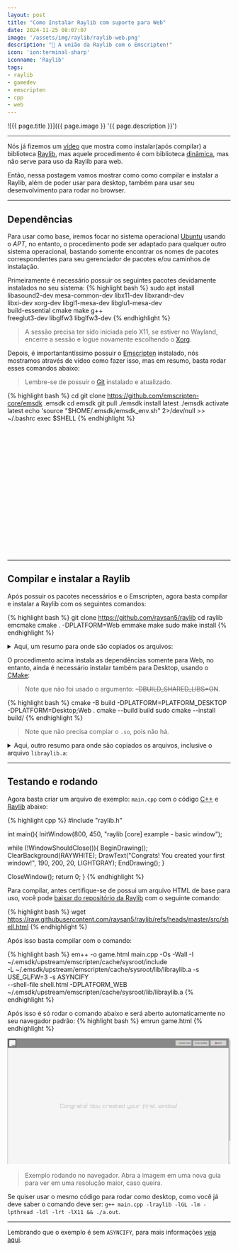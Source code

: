 ```yaml
---
layout: post
title: "Como Instalar Raylib com suporte para Web"
date: 2024-11-25 08:07:07
image: '/assets/img/raylib/raylib-web.png'
description: "🚀 A união da Raylib com o Emscripten!"
icon: 'ion:terminal-sharp'
iconname: 'Raylib'
tags:
- raylib
- gamedev
- emscripten
- cpp
- web
---
```


![{{ page.title }}]({{ page.image }} '{{ page.description }}')

---

Nós já fizemos um [vídeo](https://terminalroot.com.br/2022/11/crie-jogos-para-windows-linux-e-web-com-raylib-c-cpp.html) que mostra como instalar(após compilar) a biblioteca [Raylib](https://terminalroot.com.br/tags#raylib), mas aquele procedimento é com biblioteca [dinâmica](https://terminalroot.com.br/2024/09/diferenca-entre-bibliotecas-estatica-e-dinamica.html), mas não serve para uso da Raylib para web.

Então, nessa postagem vamos mostrar como como compilar e instalar a Raylib, além de poder usar para desktop, também para usar seu desenvolvimento para rodar no browser.

---

## Dependências
Para usar como base, iremos focar no sistema operacional [Ubuntu](https://terminalroot.com.br/tags#ubuntu) usando o *APT*, no entanto, o procedimento pode ser adaptado para qualquer outro sistema operacional, bastando somente encontrar os nomes de pacotes correspondentes para seu gerenciador de pacotes e/ou caminhos de instalação.

Primeiramente é necessário possuir os seguintes pacotes devidamente instalados no seu sistema:
{% highlight bash %}
sudo apt install libasound2-dev mesa-common-dev libx11-dev libxrandr-dev \
   libxi-dev xorg-dev libgl1-mesa-dev libglu1-mesa-dev \
   build-essential cmake make g++ \
   freeglut3-dev libglfw3 libglfw3-dev
{% endhighlight %}
> A sessão precisa ter sido iniciada pelo X11, se estiver no Wayland, encerre a sessão e logue novamente escolhendo o [Xorg]().

Depois, é importantantíssimo possuir o [Emscripten]() instalado, nós mostramos através de vídeo como fazer isso, mas em resumo, basta rodar esses comandos abaixo:
> Lembre-se de possuir o [Git]() instalado e atualizado.

{% highlight bash %}
cd
git clone https://github.com/emscripten-core/emsdk .emsdk
cd emsdk
git pull
./emsdk install latest
./emsdk activate latest
echo 'source "$HOME/.emsdk/emsdk_env.sh" 2>/dev/null >> ~/.bashrc
exec $SHELL
{% endhighlight %}


<!-- SQUARE - GAMES ROOT -->
<script async src="//pagead2.googlesyndication.com/pagead/js/adsbygoogle.js"></script>
<ins class="adsbygoogle"
style="display:inline-block;width:336px;height:280px"
data-ad-client="ca-pub-2838251107855362"
data-ad-slot="5351066970"></ins>
<script>
(adsbygoogle = window.adsbygoogle || []).push({});
</script>

---

## Compilar e instalar a Raylib
Após possuir os pacotes necessários e o Emscripten, agora basta compilar e instalar a Raylib com os seguintes comandos:

{% highlight bash %}
git clone https://github.com/raysan5/raylib
cd raylib
emcmake cmake . -DPLATFORM=Web
emmake make
sudo make install
{% endhighlight %}

<details>
 <summary>Aqui, um resumo para onde são copiados os arquivos:</summary>

{% highlight bash %}
...
[ 99%] Built target textures_textured_curve
[100%] Built target textures_to_image
Install the project...
-- Install configuration: "Debug"
-- Installing: /home/marcos/.emsdk/upstream/emscripten/cache/sysroot/lib/libraylib.a
-- Installing: /home/marcos/.emsdk/upstream/emscripten/cache/sysroot/include/raylib.h
-- Installing: /home/marcos/.emsdk/upstream/emscripten/cache/sysroot/include/rlgl.h
-- Installing: /home/marcos/.emsdk/upstream/emscripten/cache/sysroot/include/raymath.h
-- Installing: /home/marcos/.emsdk/upstream/emscripten/cache/sysroot/lib/pkgconfig/raylib.pc
-- Installing: /home/marcos/.emsdk/upstream/emscripten/cache/sysroot/lib/cmake/raylib/raylib-config-version.cmake
-- Installing: /home/marcos/.emsdk/upstream/emscripten/cache/sysroot/lib/cmake/raylib/raylib-config.cmake
{% endhighlight %}

</details>


O procedimento acima instala as dependências somente para Web, no entanto, ainda é necessário instalar também para Desktop, usando o [CMake]():
> Note que não foi usado o argumento: ~~-DBUILD_SHARED_LIBS=ON~~.

{% highlight bash %}
cmake -B build -DPLATFORM=PLATFORM_DESKTOP -DPLATFORM=Desktop;Web .
cmake --build build
sudo cmake --install build/
{% endhighlight %}
> Note que não precisa compiar o `.so`, pois não há.

<details>
 <summary>Aqui, outro resumo para onde são copiados os arquivos, inclusive o arquivo <code>libraylib.a</code>:</summary>

{% highlight bash %}
[sudo] senha para marcos: 
-- Install configuration: "Debug"
-- Installing: /usr/local/lib/libraylib.a
-- Installing: /usr/local/include/raylib.h
-- Installing: /usr/local/include/rlgl.h
-- Installing: /usr/local/include/raymath.h
-- Installing: /usr/local/lib/pkgconfig/raylib.pc
-- Installing: /usr/local/lib/cmake/raylib/raylib-config-version.cmake
-- Installing: /usr/local/lib/cmake/raylib/raylib-config.cmake
{% endhighlight %}

</details>


<!-- RECTANGLE 2 - OnParagragraph -->
<script async src="//pagead2.googlesyndication.com/pagead/js/adsbygoogle.js"></script>
<ins class="adsbygoogle"
style="display:block; text-align:center;"
data-ad-layout="in-article"
data-ad-format="fluid"
data-ad-client="ca-pub-2838251107855362"
data-ad-slot="8549252987"></ins>
<script>
(adsbygoogle = window.adsbygoogle || []).push({});
</script>

---

## Testando e rodando
Agora basta criar um arquivo de exemplo: `main.cpp` com o código [C++](https://terminalroot.com.br/tags#cpp) e [Raylib](https://terminalroot.com.br/tags#raylib) abaixo:

{% highlight cpp %}
#include "raylib.h"

int main(){
  InitWindow(800, 450, "raylib [core] example - basic window");

  while (!WindowShouldClose()){
    BeginDrawing();
    ClearBackground(RAYWHITE);
    DrawText("Congrats! You created your first window!", 190, 200, 20, LIGHTGRAY);
    EndDrawing();
  }

  CloseWindow();
  return 0;
}
{% endhighlight %}

Para compilar, antes certifique-se de possui um arquivo HTML de base para uso, você pode [baixar do repositório da Raylib](https://github.com/raysan5/raylib/blob/master/src/shell.html) com o seguinte comando:

{% highlight bash %}
wget https://raw.githubusercontent.com/raysan5/raylib/refs/heads/master/src/shell.html
{% endhighlight %}

Após isso basta compilar com o comando:

{% highlight bash %}
em++ -o game.html main.cpp -Os -Wall -I ~/.emsdk/upstream/emscripten/cache/sysroot/include \
    -L ~/.emsdk/upstream/emscripten/cache/sysroot/lib/libraylib.a -s USE_GLFW=3 -s ASYNCIFY \
    --shell-file shell.html -DPLATFORM_WEB ~/.emsdk/upstream/emscripten/cache/sysroot/lib/libraylib.a
{% endhighlight %}

Após isso é só rodar o comando abaixo e será aberto automaticamente no seu navegador padrão:
{% highlight bash %}
emrun game.html
{% endhighlight %}

![Exemplo rodando no navegador](/assets/img/raylib/raylib-run-web.png) 
> Exemplo rodando no navegador. Abra a imagem em uma nova guia para ver em uma resolução maior, caso queira.

Se quiser usar o mesmo código para rodar como desktop, como você já deve saber o comando deve ser: `g++ main.cpp -lraylib -lGL -lm -lpthread -ldl -lrt -lX11 && ./a.out`.

---

Lembrando que o exemplo é sem `ASYNCIFY`, para mais informações [veja aqui](https://github.com/raysan5/raylib/wiki/Working-for-Web-(HTML5)#42-use-standard-raylib-whilewindowshouldclose-loop).


